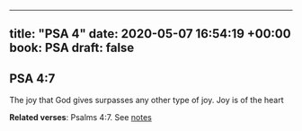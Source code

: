 
---
title: "PSA 4"
date: 2020-05-07 16:54:19 +00:00
book: PSA
draft: false
---

## PSA 4:7

The joy that God gives surpasses any other type of joy. Joy is of the heart

**Related verses**: Psalms 4:7. See [notes](https://my.bible.com/notes/3424351083941323225)

